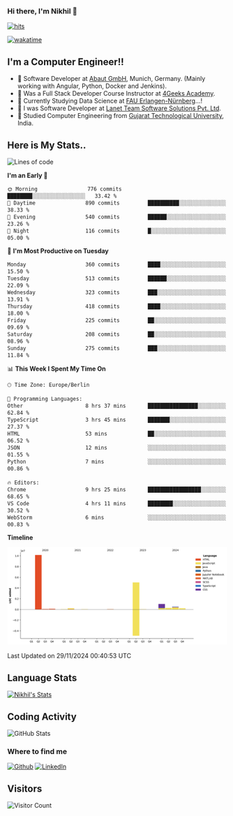 ### Hi there, I'm Nikhil 👋

[![hits](https://hits.sh/github.com/silentsoft/hits.svg?color=2311cc)](https://hits.sh/github.com/silentsoft/hits/)

[![wakatime](https://wakatime.com/badge/user/369b6a3a-7953-4ff9-b7c7-be53d0a7ccc6.svg)](https://wakatime.com/@369b6a3a-7953-4ff9-b7c7-be53d0a7ccc6)

## I'm a  Computer Engineer!!

- 🌱 Software Developer at [Abaut GmbH](https://www.abaut.de/), Munich, Germany. (Mainly working with Angular, Python, Docker and Jenkins).
- 🌱 Was a Full Stack Developer Course Instructor at [4Geeks Academy](https://4geeks.com/).
- 🌱 Currently Studying Data Science at [FAU Erlangen-Nürnberg](https://www.fau.de/)...!
- 🌱 I was Software Developer at [Lanet Team Software Solutions Pvt. Ltd](https://lanetteam.com/).
- 🌱 Studied Computer Engineering from [Gujarat Technological University](https://www.gtu.ac.in/), India.

<h2>Here is My Stats..</h2>

<!--START_SECTION:waka-->
![Lines of code](https://img.shields.io/badge/From%20Hello%20World%20I%27ve%20Written-17.5%20million%20lines%20of%20code-blue)

**I'm an Early 🐤** 

```text
🌞 Morning                776 commits         ████████░░░░░░░░░░░░░░░░░   33.42 % 
🌆 Daytime                890 commits         ██████████░░░░░░░░░░░░░░░   38.33 % 
🌃 Evening                540 commits         ██████░░░░░░░░░░░░░░░░░░░   23.26 % 
🌙 Night                  116 commits         █░░░░░░░░░░░░░░░░░░░░░░░░   05.00 % 
```
📅 **I'm Most Productive on Tuesday** 

```text
Monday                   360 commits         ████░░░░░░░░░░░░░░░░░░░░░   15.50 % 
Tuesday                  513 commits         ██████░░░░░░░░░░░░░░░░░░░   22.09 % 
Wednesday                323 commits         ███░░░░░░░░░░░░░░░░░░░░░░   13.91 % 
Thursday                 418 commits         ████░░░░░░░░░░░░░░░░░░░░░   18.00 % 
Friday                   225 commits         ██░░░░░░░░░░░░░░░░░░░░░░░   09.69 % 
Saturday                 208 commits         ██░░░░░░░░░░░░░░░░░░░░░░░   08.96 % 
Sunday                   275 commits         ███░░░░░░░░░░░░░░░░░░░░░░   11.84 % 
```


📊 **This Week I Spent My Time On** 

```text
🕑︎ Time Zone: Europe/Berlin

💬 Programming Languages: 
Other                    8 hrs 37 mins       ████████████████░░░░░░░░░   62.84 % 
TypeScript               3 hrs 45 mins       ███████░░░░░░░░░░░░░░░░░░   27.37 % 
HTML                     53 mins             ██░░░░░░░░░░░░░░░░░░░░░░░   06.52 % 
JSON                     12 mins             ░░░░░░░░░░░░░░░░░░░░░░░░░   01.55 % 
Python                   7 mins              ░░░░░░░░░░░░░░░░░░░░░░░░░   00.86 % 

🔥 Editors: 
Chrome                   9 hrs 25 mins       █████████████████░░░░░░░░   68.65 % 
VS Code                  4 hrs 11 mins       ████████░░░░░░░░░░░░░░░░░   30.52 % 
WebStorm                 6 mins              ░░░░░░░░░░░░░░░░░░░░░░░░░   00.83 % 
```

**Timeline**

![Lines of Code chart](https://raw.githubusercontent.com/nikhilmaguwala/nikhilmaguwala/main/assets/bar_graph.png)


 Last Updated on 29/11/2024 00:40:53 UTC
<!--END_SECTION:waka-->

<h2>Language Stats</h2>

[![Nikhil's Stats](https://github-readme-stats.vercel.app/api/wakatime?username=nikhilmaguwala&layout=compact&title=Stats)](https://github.com/nikhilmaguwala)


<h2>Coding Activity</h2>

<p><img src="https://wakatime.com/share/@nikhilmaguwala/7dd532b8-3e5e-4c26-8c46-68cc27712a92.svg" alt="GitHub Stats"></p>

<h3>Where to find me</h3>
<p>
    <a href="https://github.com/nikhilmaguwala" target="_blank"><img alt="Github" src="https://img.shields.io/badge/GitHub-%2312100E.svg?&style=for-the-badge&logo=Github&logoColor=white" /></a>
    <a href="https://www.linkedin.com/in/nikhil-maguwala" target="_blank"><img alt="LinkedIn" src="https://img.shields.io/badge/linkedin-%230077B5.svg?&style=for-the-badge&logo=linkedin&logoColor=white" /></a> 
</p>


<h2>Visitors</h2>

![Visitor Count](https://profile-counter.glitch.me/nikhilmaguwala/count.svg)

[website]: https://nikhilmaguwala.github.io/
[instagram]: https://www.instagram.com/nikhil_maguwala/
[linkedin]: https://www.linkedin.com/in/nikhil-maguwala/

